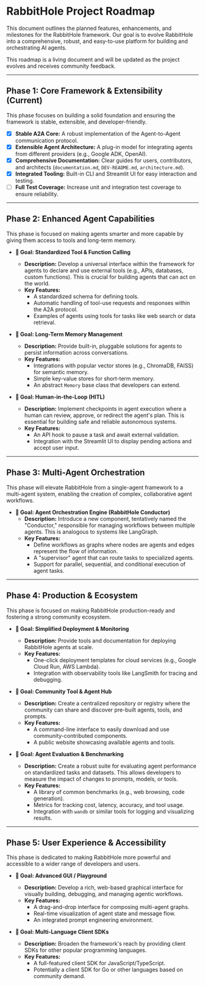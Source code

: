 # RabbitHole Project Roadmap

This document outlines the planned features, enhancements, and milestones for the RabbitHole framework. Our goal is to evolve RabbitHole into a comprehensive, robust, and easy-to-use platform for building and orchestrating AI agents.

This roadmap is a living document and will be updated as the project evolves and receives community feedback.

---

## Phase 1: Core Framework & Extensibility (Current)

This phase focuses on building a solid foundation and ensuring the framework is stable, extensible, and developer-friendly.

-   [x] **Stable A2A Core:** A robust implementation of the Agent-to-Agent communication protocol.
-   [x] **Extensible Agent Architecture:** A plug-in model for integrating agents from different providers (e.g., Google ADK, OpenAI).
-   [x] **Comprehensive Documentation:** Clear guides for users, contributors, and architects (`documentation.md`, `DEV-README.md`, `architecture.md`).
-   [x] **Integrated Tooling:** Built-in CLI and Streamlit UI for easy interaction and testing.
-   [ ] **Full Test Coverage:** Increase unit and integration test coverage to ensure reliability.

---

## Phase 2: Enhanced Agent Capabilities

This phase is focused on making agents smarter and more capable by giving them access to tools and long-term memory.

-   **🎯 Goal: Standardized Tool & Function Calling**
    -   **Description:** Develop a universal interface within the framework for agents to declare and use external tools (e.g., APIs, databases, custom functions). This is crucial for building agents that can act on the world.
    -   **Key Features:**
        -   A standardized schema for defining tools.
        -   Automatic handling of tool-use requests and responses within the A2A protocol.
        -   Examples of agents using tools for tasks like web search or data retrieval.

-   **🎯 Goal: Long-Term Memory Management**
    -   **Description:** Provide built-in, pluggable solutions for agents to persist information across conversations.
    -   **Key Features:**
        -   Integrations with popular vector stores (e.g., ChromaDB, FAISS) for semantic memory.
        -   Simple key-value stores for short-term memory.
        -   An abstract `Memory` base class that developers can extend.

-   **🎯 Goal: Human-in-the-Loop (HITL)**
    -   **Description:** Implement checkpoints in agent execution where a human can review, approve, or redirect the agent's plan. This is essential for building safe and reliable autonomous systems.
    -   **Key Features:**
        -   An API hook to pause a task and await external validation.
        -   Integration with the Streamlit UI to display pending actions and accept user input.

---

## Phase 3: Multi-Agent Orchestration

This phase will elevate RabbitHole from a single-agent framework to a multi-agent system, enabling the creation of complex, collaborative agent workflows.

-   **🎯 Goal: Agent Orchestration Engine (RabbitHole Conductor)**
    -   **Description:** Introduce a new component, tentatively named the "Conductor," responsible for managing workflows between multiple agents. This is analogous to systems like LangGraph.
    -   **Key Features:**
        -   Define workflows as graphs where nodes are agents and edges represent the flow of information.
        -   A "supervisor" agent that can route tasks to specialized agents.
        -   Support for parallel, sequential, and conditional execution of agent tasks.

---

## Phase 4: Production & Ecosystem

This phase is focused on making RabbitHole production-ready and fostering a strong community ecosystem.

-   **🎯 Goal: Simplified Deployment & Monitoring**
    -   **Description:** Provide tools and documentation for deploying RabbitHole agents at scale.
    -   **Key Features:**
        -   One-click deployment templates for cloud services (e.g., Google Cloud Run, AWS Lambda).
        -   Integration with observability tools like LangSmith for tracing and debugging.

-   **🎯 Goal: Community Tool & Agent Hub**
    -   **Description:** Create a centralized repository or registry where the community can share and discover pre-built agents, tools, and prompts.
    -   **Key Features:**
        -   A command-line interface to easily download and use community-contributed components.
        -   A public website showcasing available agents and tools.

-   **🎯 Goal: Agent Evaluation & Benchmarking**
    -   **Description:** Create a robust suite for evaluating agent performance on standardized tasks and datasets. This allows developers to measure the impact of changes to prompts, models, or tools.
    -   **Key Features:**
        -   A library of common benchmarks (e.g., web browsing, code generation).
        -   Metrics for tracking cost, latency, accuracy, and tool usage.
        -   Integration with `wandb` or similar tools for logging and visualizing results.

---

## Phase 5: User Experience & Accessibility

This phase is dedicated to making RabbitHole more powerful and accessible to a wider range of developers and users.

-   **🎯 Goal: Advanced GUI / Playground**
    -   **Description:** Develop a rich, web-based graphical interface for visually building, debugging, and managing agentic workflows.
    -   **Key Features:**
        -   A drag-and-drop interface for composing multi-agent graphs.
        -   Real-time visualization of agent state and message flow.
        -   An integrated prompt engineering environment.

-   **🎯 Goal: Multi-Language Client SDKs**
    -   **Description:** Broaden the framework's reach by providing client SDKs for other popular programming languages.
    -   **Key Features:**
        -   A full-featured client SDK for JavaScript/TypeScript.
        -   Potentially a client SDK for Go or other languages based on community demand. 